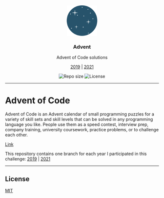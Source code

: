 <p align="center">
  <img src="media/advent-logo.png" width="100" alt="Repository logo" />
</p>
<h3 align="center">Advent</h3>
<p align="center">Advent of Code solutions<p>
<p align="center"><a href="https://github.com/lhbelfanti/advent/tree/2019">2019</a> | <a href="https://github.com/lhbelfanti/advent/tree/2021">2021</a><p>
<p align="center">
    <img src="https://img.shields.io/github/repo-size/lhbelfanti/advent?label=Repo%20size" alt="Repo size" />
    <img src="https://img.shields.io/github/license/lhbelfanti/advent?label=License" alt="License" />
</p>

---
# Advent of Code

Advent of Code is an Advent calendar of small programming puzzles for a variety of skill sets and skill levels that can be solved in any programming language you like. People use them as a speed contest, interview prep, company training, university coursework, practice problems, or to challenge each other.

[Link](https://adventofcode.com/)

This repository contains one branch for each year I participated in this challenge:
<a href="https://github.com/lhbelfanti/advent/tree/2019">2019</a> | <a href="https://github.com/lhbelfanti/advent/tree/2021">2021</a>

---
## License

[MIT](https://choosealicense.com/licenses/mit/)